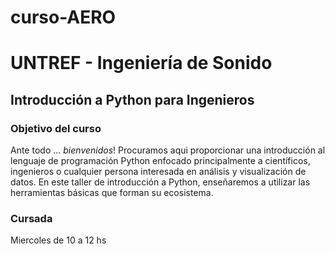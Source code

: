 # curso-AERO
# UNTREF - Ingenierı́a de Sonido
## Introducción a Python para Ingenieros
### Objetivo del curso
Ante todo ... *bienvenidos*! Procuramos aqui proporcionar una introducción al lenguaje
de programación Python enfocado principalmente a cientı́ficos, ingenieros o cualquier
persona interesada en análisis y visualización de datos. En este taller de introducción
a Python, enseñaremos a utilizar las herramientas básicas que forman su ecosistema.
### Cursada
Miercoles de 10 a 12 hs
